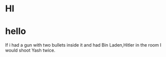 # HI

# hello

If i had a gun with two bullets inside it and had Bin Laden,Hitler in the room I would shoot Yash twice.
